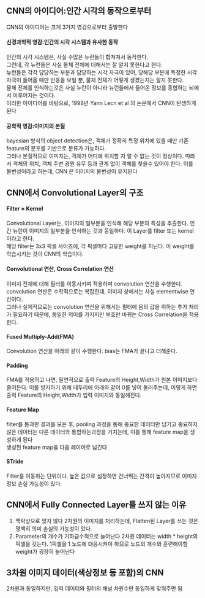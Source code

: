 ## CNN의 아이디어:인간 시각의 동작으로부터
CNN의 아이디어는 크게 3가지 영감으로부터 출발한다
#### 신경과학적 영감:인간의 시각 시스템과 유사한 동작
인간의 시각 시스템은, 사실 수많은 뉴런들이 합쳐져서 동작한다.  
그런데, 각 뉴런들은 사실 물체 전체에 대해서는 잘 알지 못한다고 한다.  
뉴런들은 각각 담당하는 부분과 담당하는 시각 자극이 있어, 당해당 부분에 특정한 시각 자극이 들어올 때만 반응을 보일 뿐, 물체 전체가 어떻게 생겼는지는 알지 못한다.  
물체 전체를 인식하는것은 사실 뉴런이 아니라 뉴런들에서 들어온 정보를 종합하는 뇌에서 이루어지는 것이다.  
이러한 아이디어를 바탕으로, 1998년 Yann Lecn et al 의 논문에서 CNN이 탄생하게 된다

#### 공학적 영감:이미지의 본질
bayesian 방식의 object detection은, 객체가 정확히 특정 위치에 있을 때만 기존 feature의 분포를 기반으로 분류가 가능하다.  
그러나 본질적으로 이미지는, 객체가 어디에 위치할 지 알 수 없는 것이 정상이다. 따라서 객체의 위치, 객체 주변 광원 유무 등과 관계 없이 객체를 찾을수 있어야 한다. 이를 불변성이라고 하는데, CNN 은 이미지의 불변성이 유지된다


## CNN에서 Convolutional Layer의 구조
#### Filter = Kernel
Convolutional Layer는, 이미지의 일부분을 인식해 해당 부분의 특성을 추출한다. 인간 뉴런이 이미지의 일부분을 인식하는 것과 동일하다. 이 Layer를 filter 또는 kernel 이라고 한다.  
해당 filter는 3x3 픽셀 사이즈에, 각 픽셀마다 고유한 weight를 지닌다. 이 weight를 학습시키는 것이 CNN의 학습이다.  

#### Convolutional 연산, Cross Correlation 연산
이미지 전체에 대해 필터를 이동시키며 적용하며 convolution 연산을 수행한다. convolution 연산은 수학적으로는 복잡한데, 이미지 상에서는 사실 elementwise 연산이다.  
그러나 실제적으로는 convolution 연산을 위해서는 필터에 음의 값을 취하는 추가 처리가 필요하기 때문에, 동일한 의미를 가지지만 부호만 바뀌는 Cross Correlation을 적용한다.  

#### Fused Multiply-Add(FMA)
Convolution 연산을 아래와 같이 수행한다. bias는 FMA가 끝나고 더해준다.

#### Padding
FMA를 적용하고 나면, 필연적으로 출력 Feature의 Height,Width가 원본 이미지보다 줄어든다. 이를 방지하기 위해 테두리에 아래와 같이 0를 넣어 둘러주는데, 이렇게 하면 출력 Feature의 Height,Width가 입력 이미지와 동일해진다.

#### Feature Map
filter를 통과한 결과를 모은 후, pooling 과정을 통해 중요한 데이터만 남기고 중요하지 않은 데이터는 다른 데이터와 통합하는과정을 거치는데, 이를 통해 feature map을 생성하게 된다  
생성된 feature map을 다음 레이어로 넘긴다

#### STride
Filter를 이동하는 단위이다. 높은 값으로 설정하면 건너뛰는 간격이 높아지므로 이미지 정보 손실 가능성이 있다.


## CNN에서 Fully Connected Layer를 쓰지 않는 이유
1. 맥락상으로 맞지 않다
2차원의 이미지를 처리하는데, Flatten된 Layer를 쓰는 것은 명백히 의미 손실의 가능성이 있다.
2. Parameter의 개수가 기하급수적으로 늘어난다
2차원 데이터는 width * height의 픽셀을 갖는다. 1픽셀을 1 노드에 대응시켜야 하므로 노드의 개수와 훈련해야할 weight가 굉장히 늘어난다

## 3차원 이미지 데이터(색상정보 등 포함)의 CNN
2차원과 동일하지만, 입력 데이터와 필터의 채널 차원수만 동일하게 맞춰주면 됨

